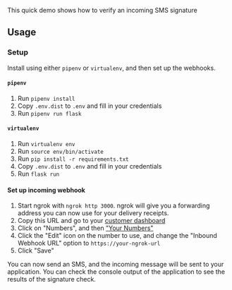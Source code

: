 This quick demo shows how to verify an incoming SMS signature

## Usage

### Setup

Install using either `pipenv` or `virtualenv`, and then set up the webhooks.

#### `pipenv`
1. Run `pipenv install`
1. Copy `.env.dist` to `.env` and fill in your credentials
1. Run `pipenv run flask`

#### `virtualenv`
1. Run `virtualenv env`
1. Run `source env/bin/activate`
1. Run `pip install -r requirements.txt`
1. Copy `.env.dist` to `.env` and fill in your credentials
1. Run `flask run`

#### Set up incoming webhook
1. Start ngrok with `ngrok http 3000`. ngrok will give you a forwarding address you can now use for your delivery receipts.
1. Copy this URL and go to your [customer dashboard](https://dashboard.nexmo.com/sign-in)
1. Click on "Numbers", and then ["Your Numbers"](https://dashboard.nexmo.com/your-numbers)
1. Click the "Edit" icon on the number to use, and change the "Inbound Webhook URL" option to `https://your-ngrok-url`
1. Click "Save"

You can now send an SMS, and the incoming message will be sent to your application. You can check the console output of
the application to see the results of the signature check.